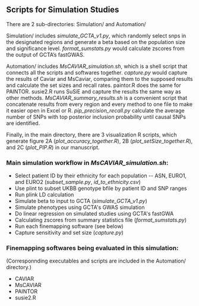 ## Scripts for Simulation Studies
There are 2 sub-directories: Simulation/ and Automation/

Simulation/ includes _simulate_GCTA_v1.py_, which randomly select snps in the designated regions and generate a beta based on the population size and significance level. _format_sumstats.py_ would calculate zscores from the output of GCTA’s fastGWAS.

Automation/ includes _MsCAVIAR_simulation.sh_, which is a shell script that connects all the scripts and softwares together. _capture.py_ would capture the results of Caviar and MsCaviar, comparing them to the supposed results and calculate the set sizes and recall rates. paintor.R does the same for PAINTOR. susie2.R runs SuSiE and capture the results the same way as other methods. _MsCAVIAR_summary_results.sh_ is a convenient script that concatenate results from every region and every method to one file to make it easier open in Excel or R. _pip_precision_recall.py_ calculate the average number of SNPs with top posterior inclusion probability until causal SNPs are identified.

Finally, in the main directory, there are 3 visualization R scripts, which generate figure 2A (_plot_accuracy_together.R_), 2B (_plot_setSize_together.R_), and 2C (_plot_PIP.R_) in our manuscript.

### Main simulation workflow in _MsCAVIAR_simulation.sh_:
* Select patient ID by their ethnicity for each population -- ASN, EURO1, and EURO2 (_subset_sample.py_, _id_to_ethnicity.csv_)
* Use plint to subset UKBB genotype bfile by patient ID and SNP ranges
* Run plink LD calculation
* Simulate beta to input to GCTA (_simulate_GCTA_v1.py_)
* Simulate phenotypes using GCTA's GWAS simulation
* Do linear regression on simulated studies using GCTA's fastGWA
* Calculating zscores from summary statistics file (_format_sumstats.py_)
* Run each finemapping software (see below)
* Capture sensitivity and set size (_capture.py_)

### Finemapping softwares being evaluated in this simulation:
(Corresponnding executables and scripts are included in the Automation/ directory.)
* CAVIAR
* MsCAVIAR
* PAINTOR
* susie2.R
